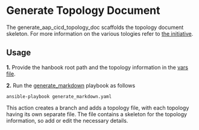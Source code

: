 # Generate Topology Document

The generate_aap_cicd_topology_doc scaffolds the topology document skeleton. For more information on the various tologies refer to [the initiative](https://issues.redhat.com/browse/ANSTRAT-831).

## Usage

**1.** Provide the hanbook root path and the topology information in the [vars file](https://github.com/ansible/handbook/tree/main/tools/generate_aap_cicd_topology_doc/vars/main.yaml).

**2.** Run the [generate_markdown](https://github.com/ansible/handbook/tree/main/tools/generate_aap_cicd_topology_doc/generate_markdown.yaml) playbook as follows

```
ansible-playbook generate_markdown.yaml
```

This action creates a branch and adds a topology file, with each topology having its own separate file. The file contains a skeleton for the topology information, so add or edit the necessary details.
